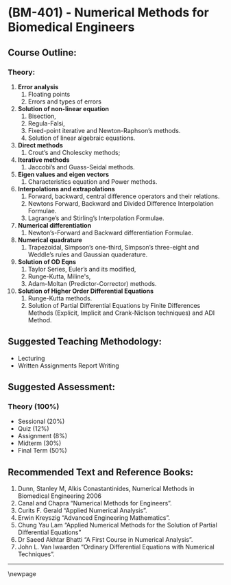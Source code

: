 # **(BM-401) - Numerical Methods for Biomedical Engineers**


## **Course Outline:**
### **Theory:**

1. **Error analysis**
   1. Floating points
   1. Errors and types of errors
1. **Solution of non-linear equation**
   1. Bisection,
   1. Regula-Falsi,
   1. Fixed-point iterative and Newton-Raphson’s methods.
   1. Solution of linear algebraic equations.
1. **Direct methods**
   1. Crout’s and Cholescky methods;
1. **Iterative methods**
   1. Jaccobi’s and Guass-Seidal methods.
1. **Eigen values and eigen vectors**
   1. Characteristics equation and Power methods.
1. **Interpolations and extrapolations**
   1. Forward, backward, central difference operators and their relations.
   1. Newtons Forward, Backward and Divided Difference Interpolation Formulae.
   1. Lagrange’s and Stirling’s Interpolation Formulae.
1. **Numerical differentiation**
   1. Newton’s-Forward and Backward differentiation Formulae.
1. **Numerical quadrature**
   1. Trapezoidal, Simpson’s one-third, Simpson’s three-eight and Weddle’s rules and Gaussian quaderature.
1. **Solution of OD Eqns**
   1. Taylor Series, Euler’s and its modified,
   1. Runge-Kutta, Miline's,
   1. Adam-Moltan (Predictor-Corrector) methods.
1. **Solution of Higher Order Differential Equations**
   1. Runge-Kutta methods.
   1. Solution of Partial Differential Equations by Finite Differences Methods (Explicit, Implicit and Crank-Niclson techniques) and ADI Method.

## **Suggested Teaching Methodology:**
- Lecturing
- Written Assignments Report Writing
## **Suggested Assessment:**
### **Theory (100%)**

- Sessional (20%)
- Quiz (12%)
- Assignment (8%)
- Midterm (30%)
- Final Term (50%)

## **Recommended Text and Reference Books:**

1. Dunn, Stanley M, Alkis Conastantinides, Numerical Methods in Biomedical Engineering 2006
2. Canal and Chapra “Numerical Methods for Engineers”.
3. Curits F. Gerald “Applied Numerical Analysis”.
4. Erwin Kreyszig “Advanced Engineering Mathematics”.
5. Chung Yau Lam “Applied Numerical Methods for the Solution of Partial Differential Equations”
6. Dr Saeed Akhtar Bhatti “A First Course in Numerical Analysis”.
7. John L. Van Iwaarden “Ordinary Differential Equations with Numerical Techniques”.

___
\newpage